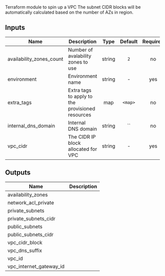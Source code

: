 Terraform module to spin up a VPC
The subnet CIDR blocks will be automatically calculated based on the number of AZs in region.


## Inputs

| Name | Description | Type | Default | Required |
|------|-------------|:----:|:-----:|:-----:|
| availability_zones_count | Number of avalability zones to use | string | `2` | no |
| environment | Environment name | string | - | yes |
| extra_tags | Extra tags to apply to the provisioned resources | map | `<map>` | no |
| internal_dns_domain | Internal DNS domain | string | `` | no |
| vpc_cidr | The CIDR IP block allocated for VPC | string | - | yes |

## Outputs

| Name | Description |
|------|-------------|
| availability_zones |  |
| network_acl_private |  |
| private_subnets |  |
| private_subnets_cidr |  |
| public_subnets |  |
| public_subnets_cidr |  |
| vpc_cidr_block |  |
| vpc_dns_suffix |  |
| vpc_id |  |
| vpc_internet_gateway_id |  |

